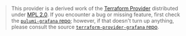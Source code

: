 > This provider is a derived work of the [Terraform Provider](https://github.com/grafana/terraform-provider-grafana)
> distributed under [MPL 2.0](https://www.mozilla.org/en-US/MPL/2.0/). If you encounter a bug or missing feature,
> first check the [`pulumi-grafana` repo](https://github.com/lbrlabs/pulumi-grafana/issues); however, if that doesn't turn up anything,
> please consult the source [`terraform-provider-grafana` repo](https://github.com/grafana/terraform-provider-grafana/issues).